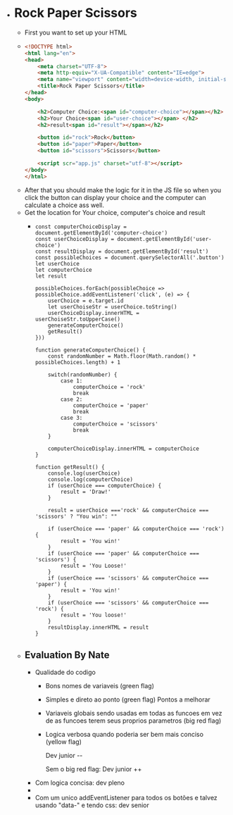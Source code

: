 - # Rock Paper Scissors
	- First you want to set up your HTML
	- ```HTML 
	  <!DOCTYPE html>
	  <html lang="en">
	  <head>
	      <meta charset="UTF-8">
	      <meta http-equiv="X-UA-Compatible" content="IE=edge">
	      <meta name="viewport" content="width=device-width, initial-scale=1.0">
	      <title>Rock Paper Scissors</title>
	  </head>
	  <body>
	  
	      <h2>Computer Choice:<span id="computer-choice"></span></h2>
	      <h2>Your Choice<span id="user-choice"></span> </h2>
	      <h2>result<span id="result"></span></h2>
	  
	      <button id="rock">Rock</button>
	      <button id="paper">Paper</button>
	      <button id="scissors">Scissors</button>
	  
	      <script scr="app.js" charset="utf-8"></script>
	  </body>
	  </html>
	  ```
	- After that you should make the logic for it in the JS file so when you click the button can display your choice and the computer can calculate a choice ass well.
	- Get the location for Your choice, computer's choice and result
		- ```JS 
		  const computerChoiceDisplay = document.getElementById('computer-choice')
		  const userChoiceDisplay = document.getElementById('user-choice')
		  const resultDisplay = document.getElementById('result')
		  const possibleChoices = document.querySelectorAll('.button')
		  let userChoice
		  let computerChoice
		  let result
		  
		  possibleChoices.forEach(possibleChoice => possibleChoice.addEventListener('click', (e) => {
		      userChoice = e.target.id
		      let userChoiseStr = userChoice.toString()
		      userChoiceDisplay.innerHTML = userChoiseStr.toUpperCase()
		      generateComputerChoice()
		      getResult()
		  }))
		  
		  function generateComputerChoice() {
		      const randomNumber = Math.floor(Math.random() * possibleChoices.length) + 1
		      
		      switch(randomNumber) {
		          case 1:
		              computerChoice = 'rock'
		              break
		          case 2:
		              computerChoice = 'paper'
		              break
		          case 3:
		              computerChoice = 'scissors'
		              break
		      }
		  
		      computerChoiceDisplay.innerHTML = computerChoice
		  }
		  
		  function getResult() {
		      console.log(userChoice)
		      console.log(computerChoice)
		      if (userChoice === computerChoice) {
		          result = 'Draw!'
		      }
		      
		      result = userChoice ==='rock' && computerChoice === 'scissors' ? "You win": ""
		  
		      if (userChoice === 'paper' && computerChoice === 'rock') {
		          result = 'You win!'
		      }
		      if (userChoice === 'paper' && computerChoice === 'scissors') {
		          result = 'You Loose!'
		      }
		      if (userChoice === 'scissors' && computerChoice === 'paper') {
		          result = 'You win!'
		      }
		      if (userChoice === 'scissors' && computerChoice === 'rock') {
		          result = 'You loose!'
		      }
		      resultDisplay.innerHTML = result
		  }
		  ```
	- ## **Evaluation** By Nate
		- Qualidade do codigo
			- Bons nomes de variaveis (green flag)
			- Simples e direto ao ponto (green flag)
			  Pontos a melhorar
			- Variaveis globais sendo usadas em todas as funcoes em vez de as funcoes terem seus proprios parametros (big red flag)
			- Logica verbosa quando poderia ser bem mais conciso (yellow flag)
			  
			  Dev junior --
			  
			  Sem o big red flag: Dev junior ++
		- Com logica concisa: dev pleno
		-
		- Com um unico addEventListener para todos os botões e talvez usando "data-" e tendo css: dev senior